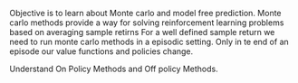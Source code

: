 Objective is to learn about Monte carlo and model free prediction.
Monte carlo methods provide a way for solving reinforcement learning problems based on averaging sample retirns
For a well defined sample return we need to run monte carlo methods in a episodic setting.
Only in te end of an episode our value functions and policies change.

Understand On Policy Methods and Off policy Methods.

